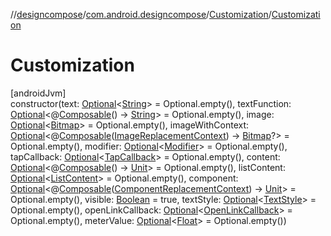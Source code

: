 //[designcompose](../../../index.md)/[com.android.designcompose](../index.md)/[Customization](index.md)/[Customization](-customization.md)

# Customization

[androidJvm]\
constructor(text: [Optional](https://developer.android.com/reference/kotlin/java/util/Optional.html)&lt;[String](https://kotlinlang.org/api/latest/jvm/stdlib/kotlin/-string/index.html)&gt; = Optional.empty(), textFunction: [Optional](https://developer.android.com/reference/kotlin/java/util/Optional.html)&lt;@[Composable](https://developer.android.com/reference/kotlin/androidx/compose/runtime/Composable.html)() -&gt; [String](https://kotlinlang.org/api/latest/jvm/stdlib/kotlin/-string/index.html)&gt; = Optional.empty(), image: [Optional](https://developer.android.com/reference/kotlin/java/util/Optional.html)&lt;[Bitmap](https://developer.android.com/reference/kotlin/android/graphics/Bitmap.html)&gt; = Optional.empty(), imageWithContext: [Optional](https://developer.android.com/reference/kotlin/java/util/Optional.html)&lt;@[Composable](https://developer.android.com/reference/kotlin/androidx/compose/runtime/Composable.html)([ImageReplacementContext](../-image-replacement-context/index.md)) -&gt; [Bitmap](https://developer.android.com/reference/kotlin/android/graphics/Bitmap.html)?&gt; = Optional.empty(), modifier: [Optional](https://developer.android.com/reference/kotlin/java/util/Optional.html)&lt;[Modifier](https://developer.android.com/reference/kotlin/androidx/compose/ui/Modifier.html)&gt; = Optional.empty(), tapCallback: [Optional](https://developer.android.com/reference/kotlin/java/util/Optional.html)&lt;[TapCallback](../index.md#442006480%2FClasslikes%2F-2092570116)&gt; = Optional.empty(), content: [Optional](https://developer.android.com/reference/kotlin/java/util/Optional.html)&lt;@[Composable](https://developer.android.com/reference/kotlin/androidx/compose/runtime/Composable.html)() -&gt; [Unit](https://kotlinlang.org/api/latest/jvm/stdlib/kotlin/-unit/index.html)&gt; = Optional.empty(), listContent: [Optional](https://developer.android.com/reference/kotlin/java/util/Optional.html)&lt;[ListContent](../index.md#-113441219%2FClasslikes%2F-2092570116)&gt; = Optional.empty(), component: [Optional](https://developer.android.com/reference/kotlin/java/util/Optional.html)&lt;@[Composable](https://developer.android.com/reference/kotlin/androidx/compose/runtime/Composable.html)([ComponentReplacementContext](../-component-replacement-context/index.md)) -&gt; [Unit](https://kotlinlang.org/api/latest/jvm/stdlib/kotlin/-unit/index.html)&gt; = Optional.empty(), visible: [Boolean](https://kotlinlang.org/api/latest/jvm/stdlib/kotlin/-boolean/index.html) = true, textStyle: [Optional](https://developer.android.com/reference/kotlin/java/util/Optional.html)&lt;[TextStyle](https://developer.android.com/reference/kotlin/androidx/compose/ui/text/TextStyle.html)&gt; = Optional.empty(), openLinkCallback: [Optional](https://developer.android.com/reference/kotlin/java/util/Optional.html)&lt;[OpenLinkCallback](../-open-link-callback/index.md)&gt; = Optional.empty(), meterValue: [Optional](https://developer.android.com/reference/kotlin/java/util/Optional.html)&lt;[Float](https://kotlinlang.org/api/latest/jvm/stdlib/kotlin/-float/index.html)&gt; = Optional.empty())
